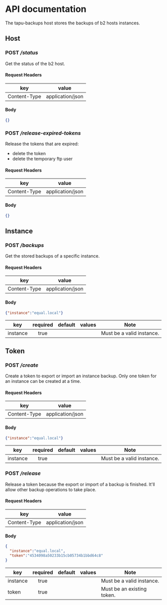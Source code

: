 # API documentation

The tapu-backups host stores the backups of b2 hosts instances.

## Host

### POST _/status_

Get the status of the b2 host.

#### Request Headers

| key          | value            |
|--------------|------------------|
| Content-Type | application/json |

#### Body

```json
{}
```

### POST _/release-expired-tokens_

Release the tokens that are expired:
  - delete the token
  - delete the temporary ftp user

#### Request Headers

| key          | value            |
|--------------|------------------|
| Content-Type | application/json |

#### Body

```json
{}
```

## Instance

### POST _/backups_

Get the stored backups of a specific instance.

#### Request Headers

| key          | value            |
|--------------|------------------|
| Content-Type | application/json |

#### Body

```json
{"instance":"equal.local"}
```

| key      | required | default | values | Note                      |
|----------|:--------:|:-------:|--------|---------------------------|
| instance |   true   |         |        | Must be a valid instance. |

## Token

### POST _/create_

Create a token to export or import an instance backup.
Only one token for an instance can be created at a time.

#### Request Headers

| key          | value            |
|--------------|------------------|
| Content-Type | application/json |

#### Body

```json
{"instance":"equal.local"}
```

| key      | required | default | values | Note                      |
|----------|:--------:|:-------:|--------|---------------------------|
| instance |   true   |         |        | Must be a valid instance. |

### POST _/release_

Release a token because the export or import of a backup is finished.
It'll allow other backup operations to take place.


#### Request Headers

| key          | value            |
|--------------|------------------|
| Content-Type | application/json |

#### Body

```json
{
  "instance":"equal.local",
  "token":"4534098a50233b15cb05734b1bbd64c8"
}
```

| key      | required | default | values | Note                       |
|----------|:--------:|:-------:|--------|----------------------------|
| instance |   true   |         |        | Must be a valid instance.  |
| token    |   true   |         |        | Must be an existing token. |
